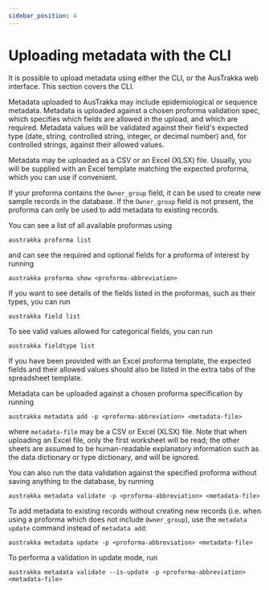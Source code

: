 ```yaml
---
sidebar_position: 4
---
```


# Uploading metadata with the CLI

It is possible to upload metadata using either the CLI, or the AusTrakka web interface. This section covers the CLI.

Metadata uploaded to AusTrakka may include epidemiological or sequence metadata. 
Metadata is uploaded against a chosen proforma validation spec, which specifies which fields are
allowed in the upload, and which are required. Metadata values will be validated against their field's 
expected type (date, string, controlled string, integer, or decimal number) and, for controlled strings, 
against their allowed values.

Metadata may be uploaded as a CSV or an Excel (XLSX) file. Usually, you will be supplied with an Excel 
template matching the expected proforma, which you can use if convenient.

If your proforma contains the `Owner_group` field, it can be used to create new sample 
records in the database. If the `Owner_group` field is not present, the proforma can only be used to 
add metadata to existing records.

You can see a list of all available proformas using 
```
austrakka proforma list
```
and can see the required and optional fields for a proforma of interest by running 
```
austrakka proforma show <proforma-abbreviation>
```

If you want to see details of the fields listed in the proformas, such as their types, you can run 
```
austrakka field list
```

To see valid values allowed for categorical fields, you can run 
```
austrakka fieldtype list
```

If you have been provided with an Excel proforma template, the expected fields and their allowed 
values should also be listed in the extra tabs of the spreadsheet template.

Metadata can be uploaded against a chosen proforma specification by running
```
austrakka metadata add -p <proforma-abbreviation> <metadata-file>
```
where `metadata-file` may be a CSV or Excel (XLSX) file. Note that when uploading an Excel file, only
the first worksheet will be read; the other sheets are assumed to be human-readable explanatory information
such as the data dictionary or type dictionary, and will be ignored.

You can also run the data validation against the specified proforma without saving anything to the database, 
by running
```
austrakka metadata validate -p <proforma-abbreviation> <metadata-file>
```


To add metadata to existing records without creating new records (i.e. when using a proforma which does not include `Owner_group`), use the `metadata update` command instead of `metadata add`:
```
austrakka metadata update -p <proforma-abbreviation> <metadata-file>
```

To performa a validation in update mode, run 
```
austrakka metadata validate --is-update -p <proforma-abbreviation> <metadata-file>
```

